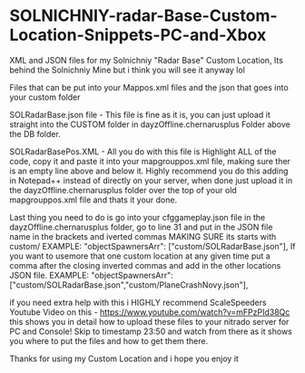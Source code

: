 # SOLNICHNIY-radar-Base-Custom-Location-Snippets-PC-and-Xbox
XML and JSON files for my Solnichniy "Radar Base" Custom Location, Its behind the Solnichniy Mine but i think you will see it anyway lol

Files that can be put into your Mappos.xml files and the json that goes into your custom folder

SOLRadarBase.json file - This file is fine as it is, you can just upload it straight into the CUSTOM folder in dayzOffline.chernarusplus Folder above the DB folder.

SOLRadarBasePos.XML - All you do with this file is Highlight ALL of the code, copy it and paste it into your mapgrouppos.xml file, making sure ther is an empty line above and below it. Highly recommend you do this adding in Notepad++ instead of directly on your server, when done just upload it in the dayzOffline.chernarusplus folder over the top of your old mapgrouppos.xml file and thats it your done.

Last thing you need to do is go into your cfggameplay.json file in the dayzOffline.chernarusplus folder, go to line 31 and put in the JSON file name in the brackets and iverted commas MAKING SURE its starts with custom/ EXAMPLE: "objectSpawnersArr": ["custom/SOLRadarBase.json"], If you want to usemore that one custom location at any given time put a comma after the closing inverted commas and add in the other locations JSON file. EXAMPLE: "objectSpawnersArr": ["custom/SOLRadarBase.json","custom/PlaneCrashNovy.json"],

if you need extra help with this i HIGHLY recommend ScaleSpeeders Youtube Video on this - https://www.youtube.com/watch?v=mFPzPId38Qc this shows you in detail how to upload these files to your nitrado server for PC and Console! Skip to timestamp 23:50 and watch from there as it shows you where to put the files and how to get them there.

Thanks for using my Custom Location and i hope you enjoy it
